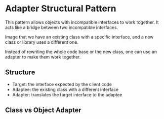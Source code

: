 # Adapter Structural Pattern

This pattern allows objects with incompatible interfaces to work together. It acts like a bridge
between two incompatible interfaces.

Image that we have an existing class with a specific interface, and a new class or library
uses a different one.

Instead of rewriting the whole code base or the new class, one can use an adapter to make 
them work together.

## Structure

- Target: the interface expected by the client code
- Adaptee: the existing class with a different interface
- Adapter: translates the target interface to the adaptee

## Class vs Object Adapter


